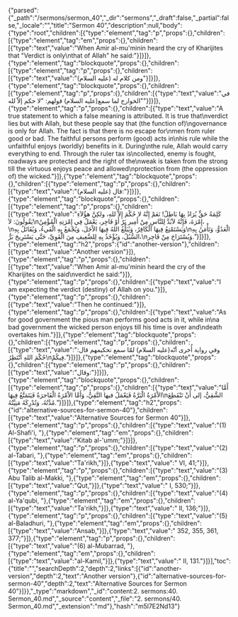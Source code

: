 {"parsed":{"_path":"/sermons/sermon_40","_dir":"sermons","_draft":false,"_partial":false,"_locale":"","title":"Sermon 40","description":null,"body":{"type":"root","children":[{"type":"element","tag":"p","props":{},"children":[{"type":"element","tag":"em","props":{},"children":[{"type":"text","value":"When Amir al-mu'minin heard the cry of Kharijites that \"Verdict is only\nthat of Allah\" he said:"}]}]},{"type":"element","tag":"blockquote","props":{},"children":[{"type":"element","tag":"p","props":{},"children":[{"type":"text","value":"ومن كلام له (عليه السلام)"}]}]},{"type":"element","tag":"blockquote","props":{},"children":[{"type":"element","tag":"p","props":{},"children":[{"type":"text","value":"في الخوارج لما سمع(عليه السلام) قولهم: \"لا حكم إلاّ لله\""}]}]},{"type":"element","tag":"p","props":{},"children":[{"type":"text","value":"A true statement to which a false meaning is attributed. It is true that\nverdict lies but with Allah, but these people say that (the function of)\ngovernance is only for Allah. The fact is that there is no escape for\nmen from ruler good or bad. The faithful persons perform (good) acts in\nhis rule while the unfaithful enjoys (worldly) benefits in it. During\nthe rule, Allah would carry everything to end. Through the ruler tax is\ncollected, enemy is fought, roadways are protected and the right of the\nweak is taken from the strong till the virtuous enjoys peace and allowed\nprotection from (the oppression of) the wicked."}]},{"type":"element","tag":"blockquote","props":{},"children":[{"type":"element","tag":"p","props":{},"children":[{"type":"text","value":"قال (عليه السلام):"}]}]},{"type":"element","tag":"blockquote","props":{},"children":[{"type":"element","tag":"p","props":{},"children":[{"type":"text","value":"كَلِمَةُ حَقٍّ يُرَادُ بِهَا بَاطِلٌ! نَعَمْ إِنَّهُ لا حُكْمَ إِلاَّ للهِ، ولكِنَّ هؤُلاَءِ يَقُولُونَ: لاَ\nإِمْرَةَ، فَإِنَّهُ لاَبُدَّ لِلنَّاسِ مِنْ أَمِير بَرّ أَوْ فَاجِر، يَعْمَلُ فِي إِمْرَتِهِ الْمُؤْمِنُ،\nوَيَسْتَمْتِعُ فِيهَا الْكَافِرُ، وَيُبَلِّغُ اللهُ فِيهَا الاْجَلَ، وَيُجْمَعُ بِهِ الْفَيءُ، وَيُقَاتَلُ بِهِ\nالْعَدُوُّ، وَتَأْمَنُ بِهِ السُّبُلُ، وَيُؤْخَذُ بِهِ لِلضَّعِيفِ مِنَ الْقَوِيِّ، حَتَّى يَسْتَرِيحَ بَرٌّ،\nوَيُسْتَرَاحَ مِنْ فَاجِر."}]}]},{"type":"element","tag":"h2","props":{"id":"another-version"},"children":[{"type":"text","value":"Another version"}]},{"type":"element","tag":"p","props":{},"children":[{"type":"text","value":"When Amir al-mu'minin heard the cry of the Kharijites on the said\nverdict he said:"}]},{"type":"element","tag":"p","props":{},"children":[{"type":"text","value":"I am expecting the verdict (destiny) of Allah on you."}]},{"type":"element","tag":"p","props":{},"children":[{"type":"text","value":"Then he continued:"}]},{"type":"element","tag":"p","props":{},"children":[{"type":"text","value":"As for good government the pious man performs good acts in it, while in\na bad government the wicked person enjoys till his time is over and\ndeath overtakes him."}]},{"type":"element","tag":"blockquote","props":{},"children":[{"type":"element","tag":"p","props":{},"children":[{"type":"text","value":"وفي رواية أُخرى أنّه(عليه السلام) لمّا سمع تحكيمهم قال: حُكْمَ اللهِ أَنْتَظِرُ\nفِيكُمْ."}]}]},{"type":"element","tag":"blockquote","props":{},"children":[{"type":"element","tag":"p","props":{},"children":[{"type":"text","value":"وقال:"}]}]},{"type":"element","tag":"blockquote","props":{},"children":[{"type":"element","tag":"p","props":{},"children":[{"type":"text","value":"أَمَّا الاْمْرَةُ الْبَرَّةُ فَيَعْمَلُ فيها التَّقِيُّ، وَأَمَّا الاْمْرَةُ الْفَاجرَةُ فَيَتَمَتَّعُ فِيهَا\nالشَّقِيُّ، إلى أَنْ تَنْقَطِعَ مُدَّتُهُ، وَتُدْرِكَهُ مَنِيَّتُهُ."}]}]},{"type":"element","tag":"h2","props":{"id":"alternative-sources-for-sermon-40"},"children":[{"type":"text","value":"Alternative Sources for Sermon 40"}]},{"type":"element","tag":"p","props":{},"children":[{"type":"text","value":"(1) Al-Shafi'i, "},{"type":"element","tag":"em","props":{},"children":[{"type":"text","value":"Kitab al-'umm;"}]}]},{"type":"element","tag":"p","props":{},"children":[{"type":"text","value":"(2) al-Tabari, "},{"type":"element","tag":"em","props":{},"children":[{"type":"text","value":"Ta'rikh,"}]},{"type":"text","value":" VI, 41;"}]},{"type":"element","tag":"p","props":{},"children":[{"type":"text","value":"(3) Abu Talib al-Makki, "},{"type":"element","tag":"em","props":{},"children":[{"type":"text","value":"Qut,"}]},{"type":"text","value":" I, 530;"}]},{"type":"element","tag":"p","props":{},"children":[{"type":"text","value":"(4) al-Ya'qubi, "},{"type":"element","tag":"em","props":{},"children":[{"type":"text","value":"Ta'rikh,"}]},{"type":"text","value":" II, 136;"}]},{"type":"element","tag":"p","props":{},"children":[{"type":"text","value":"(5) al-Baladhuri, "},{"type":"element","tag":"em","props":{},"children":[{"type":"text","value":"Ansab,"}]},{"type":"text","value":" 352, 355, 361, 377;"}]},{"type":"element","tag":"p","props":{},"children":[{"type":"text","value":"(6) al-Mubarrad, "},{"type":"element","tag":"em","props":{},"children":[{"type":"text","value":"al-Kamil,"}]},{"type":"text","value":" II, 131."}]}],"toc":{"title":"","searchDepth":2,"depth":2,"links":[{"id":"another-version","depth":2,"text":"Another version"},{"id":"alternative-sources-for-sermon-40","depth":2,"text":"Alternative Sources for Sermon 40"}]}},"_type":"markdown","_id":"content:2. sermons:40. Sermon_40.md","_source":"content","_file":"2. sermons/40. Sermon_40.md","_extension":"md"},"hash":"m5l7E2Nd13"}